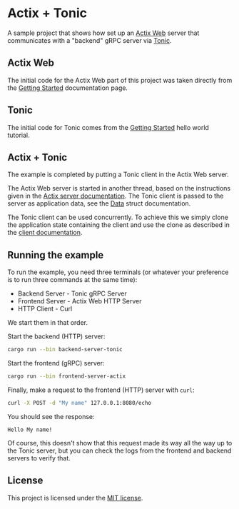 # Actix + Tonic

A sample project that shows how set up an [Actix
Web](https://github.com/actix/actix-web) server that communicates with a
"backend" gRPC server via [Tonic](https://github.com/hyperium/tonic).

## Actix Web

The initial code for the Actix Web part of this project was taken directly from
the [Getting Started](https://actix.rs/docs/getting-started/) documentation
page.

## Tonic

The initial code for Tonic comes from the [Getting
Started](https://github.com/hyperium/tonic/blob/master/examples/helloworld-tutorial.md)
hello world tutorial.

## Actix + Tonic

The example is completed by putting a Tonic client in the Actix Web server. 

The Actix Web server is started in another thread, based on the instructions
given in the [Actix server documentation](https://actix.rs/docs/server/). The
Tonic client is passed to the server as application data, see the
[Data](https://docs.rs/actix-web/3.3.2/actix_web/web/struct.Data.html) struct
documentation.

The Tonic client can be used concurrently. To achieve this we simply clone the
application state containing the client and use the clone as described in the
[client
documentation](https://docs.rs/tonic/0.5.2/tonic/client/index.html#concurrent-usage).

## Running the example

To run the example, you need three terminals (or whatever your preference is to
run three commands at the same time):
* Backend Server - Tonic gRPC Server
* Frontend Server - Actix Web HTTP Server
* HTTP Client - Curl

We start them in that order.

Start the backend (HTTP) server:

```sh
cargo run --bin backend-server-tonic
```

Start the frontend (gRPC) server:

```sh
cargo run --bin frontend-server-actix
```

Finally, make a request to the frontend (HTTP) server with `curl`:

```sh
curl -X POST -d "My name" 127.0.0.1:8080/echo
```

You should see the response:

```
Hello My name!
```

Of course, this doesn't show that this request made its way all the way up to
the Tonic server, but you can check the logs from the frontend and backend
servers to verify that.

## License

This project is licensed under the [MIT license](LICENSE).

